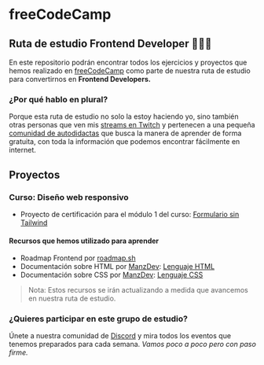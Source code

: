 # freeCodeCamp

## Ruta de estudio Frontend Developer 🧑🏻‍💻

En este repositorio podrán encontrar todos los ejercicios y proyectos que hemos realizado en [freeCodeCamp](https://freecodecamp.org) como parte de nuestra ruta de estudio para convertirnos en **Frontend Developers.**

### ¿Por qué hablo en plural?

Porque esta ruta de estudio no solo la estoy haciendo yo, sino también otras personas que ven mis [streams en Twitch](https://twitch.tv/odracirdev) y pertenecen a una pequeña [comunidad de autodidactas](https://discord.gg/3m9KdYAf3p) que busca la manera de aprender de forma gratuita, con toda la información que podemos encontrar fácilmente en internet.

## Proyectos

### Curso: Diseño web responsivo

* Proyecto de certificación para el módulo 1 del curso: [Formulario sin Tailwind](https://odracirdev.github.io/freeCodeCamp/Proyectos/Encuesta/)

#### Recursos que hemos utilizado para aprender

* Roadmap Frontend por [roadmap.sh](https://roadmap.sh/frontend)
* Documentación sobre HTML por [ManzDev](https://manz.dev): [Lenguaje HTML](https://lenguajehtml.com)
* Documentación sobre CSS por [ManzDev](https://manz.dev): [Lenguaje CSS](https://lenguajecss.com)

> Nota: Estos recursos se irán actualizando a medida que avancemos en nuestra ruta de estudio.

### ¿Quieres participar en este grupo de estudio?
Únete a nuestra comunidad de [Discord](https://discord.gg/3m9KdYAf3p) y mira todos los eventos que tenemos preparados para cada semana. *Vamos poco a poco pero con paso firme.*